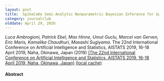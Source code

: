 ```yaml
---
layout: post
title:  SpikeCaKe Semi-Analytic Nonparametric Bayesian Inference for Spike-Spike Neuronal Connectivity (2019)
category: journalclub
olddate: April 29, 2020
---
```

 
*Luca Ambrogioni, Patrick Ebel, Max Hinne, Umut Guclu, Marcel van Gerven, Eric Maris, Kamalika Chaudhuri, Masashi Sugiyama*. The 22nd International Conference on Artificial Intelligence and Statistics, AISTATS 2019, 16-18 April 2019, Naha, Okinawa, Japan (2019) 
[(The 22nd International Conference on Artificial Intelligence and Statistics, AISTATS 2019, 16-18 April 2019, Naha, Okinawa, Japan)](http://proceedings.mlr.press/v89/ambrogioni19b.html)
[(local cache)]({{site.url}}/journalclub/JCpapers/Ambrogioni-SpikeCake-Semi-Analytic.pdf)

#### Abstract
